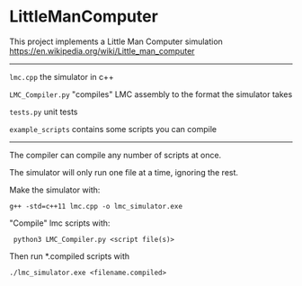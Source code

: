 LittleManComputer
====

This project implements a Little Man Computer simulation
https://en.wikipedia.org/wiki/Little_man_computer

---

`lmc.cpp` the simulator in c++

`LMC_Compiler.py` "compiles" LMC assembly to the format the simulator takes

`tests.py` unit tests

`example_scripts` contains some scripts you can compile

--- 
The compiler can compile any number of scripts at once.

The simulator will only run one file at a time, ignoring the rest.


Make the simulator with:

```g++ -std=c++11 lmc.cpp -o lmc_simulator.exe```

"Compile" lmc scripts with:

``` python3 LMC_Compiler.py <script file(s)>``` 



Then run *.compiled scripts with 

``` ./lmc_simulator.exe <filename.compiled> ```








